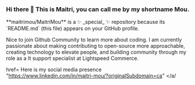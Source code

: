 ### Hi there 👋 This is Maitri, you can call me by my shortname Mou. 

<P>
**maitrimou/MaitriMou** is a ✨ _special_ ✨ repository because its `README.md` (this file) appears on your GitHub profile.

Nice to join Github Community to learn more about coding. 
I am currently passionate about making contributing to open-source more approachable, creating technology to elevate people, and building community through my role as a It support specialist at Lightspeed Commerce.
</p>

<a> href= Here is my social media presence "https://www.linkedin.com/in/maitri-mou/?originalSubdomain=ca" </a/ 

